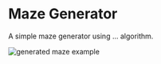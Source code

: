 # Maze Generator
A simple maze generator using ... algorithm.

![generated maze example](https://raw.github.com/begly/Maze-Generator-js/master/example.png)
